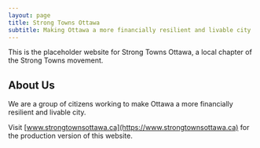 ```yaml
---
layout: page
title: Strong Towns Ottawa
subtitle: Making Ottawa a more financially resilient and livable city
---
```


This is the placeholder website for Strong Towns Ottawa, a local chapter of the Strong Towns movement.

## About Us

We are a group of citizens working to make Ottawa a more financially resilient and livable city. 

Visit [www.strongtownsottawa.ca](https://www.strongtownsottawa.ca) for the production version of this website.